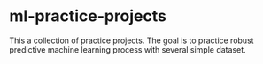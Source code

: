 # ml-practice-projects

This a collection of practice projects. The goal is to practice robust predictive machine learning process with several simple dataset.
